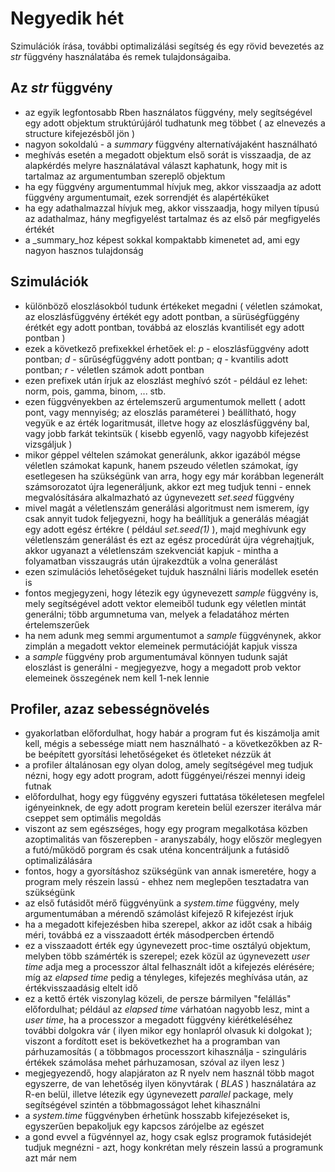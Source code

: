 # Negyedik hét

Szimulációk írása, további optimalizálási segítség és egy rövid bevezetés az _str_ függvény használatába és remek tulajdonságaiba.

## Az _str_ függvény
* az egyik legfontosabb Rben használatos függvény, mely segítségével egy adott objektum struktúrújáról tudhatunk meg többet ( az elnevezés a structure kifejezésből jön )
* nagyon sokoldalú - a _summary_ függvény alternatívájaként használható
* meghívás esetén a megadott objektum első sorát is visszaadja, de az alapkérdés melyre használatával választ kaphatunk, hogy mit is tartalmaz az argumentumban szereplő objektum
* ha egy függvény argumentummal hívjuk meg, akkor visszaadja az adott függvény argumentumait, ezek sorrendjét és alapértéküket
* ha egy adathalmazzal hívjuk meg, akkor visszaadja, hogy milyen típusú az adathalmaz, hány megfigyelést tartalmaz és az első pár megfigyelés értékét
* a _summary_hoz képest sokkal kompaktabb kimenetet ad, ami egy nagyon hasznos tulajdonság

## Szimulációk
* különböző eloszlásokból tudunk értékeket megadni ( véletlen számokat, az eloszlásfüggvény értékét egy adott pontban, a sürüségfüggény érétkét egy adott pontban, továbbá az eloszlás kvantilisét egy adott pontban )
* ezek a következő prefixekkel érhetőek el: _p_ - eloszlásfüggvény adott pontban; _d_ - sűrűségfüggvény adott pontban; _q_ - kvantilis adott pontban; _r_ - véletlen számok adott pontban
* ezen prefixek után írjuk az eloszlást meghívó szót - például ez lehet: norm, pois, gamma, binom, ... stb.
* ezen függvényekben az értelemszerű argumentumok mellett ( adott pont, vagy mennyiség; az eloszlás paraméterei ) beállítható, hogy vegyük e az érték logaritmusát, illetve hogy az eloszlásfüggvény bal, vagy jobb farkát tekintsük ( kisebb egyenlő, vagy nagyobb kifejezést vizsgáljuk )
* mikor géppel véltelen számokat generálunk, akkor igazából mégse véletlen számokat kapunk, hanem pszeudo véletlen számokat, így esetlegesen ha szükségünk van arra, hogy egy már korábban legenerált számsorozatot újra legeneráljunk, akkor ezt meg tudjuk tenni - ennek megvalósítására alkalmazható az úgynevezett _set.seed_ függvény
* mivel magát a véletlenszám generálási algoritmust nem ismerem, így csak annyit tudok feljegyezni, hogy ha beállítjuk a generálás méagját egy adott egész értékre ( például _set.seed(1)_ ), majd meghívunk egy véletlenszám generálást és ezt az egész procedúrát újra végrehajtjuk, akkor ugyanazt a véletlenszám szekvenciát kapjuk - mintha a folyamatban visszaugrás után újrakezdtük a volna generálást
* ezen szimulációs lehetőségeket tujduk használni liáris modellek esetén is
* fontos megjegyzeni, hogy létezik egy úgynevezett _sample_ függvény is, mely segítségével adott vektor elemeiből tudunk egy véletlen mintát generálni; több argumnetuma van, melyek a feladatához mérten értelemszerűek
* ha nem adunk meg semmi argumentumot a _sample_ függvénynek, akkor zimplán a megadott vektor elemeinek permutációját kapjuk vissza
* a _sample_ függvény prob argumentumával könnyen tudunk saját eloszlást is generálni - megjegyezve, hogy a megadott prob vektor elemeinek összegének nem kell 1-nek lennie


## Profiler, azaz sebességnövelés
* gyakorlatban előfordulhat, hogy habár a program fut és kiszámolja amit kell, mégis a sebessége miatt nem használható - a következőkben az R-be beépített gyorsítási lehetőségeket és ötleteket nézzük át
* a profiler általánosan egy olyan dolog, amely segítségével meg tudjuk nézni, hogy egy adott program, adott függényei/részei mennyi ideig futnak
* előfordulhat, hogy egy függvény egyszeri futtatása tökéletesen megfelel igényeinknek, de egy adott program keretein belül ezerszer iterálva már cseppet sem optimális megoldás
* viszont az sem egészséges, hogy egy program megalkotása közben azoptimalitás van főszerepben - aranyszabály, hogy először meglegyen a futó/működő porgram és csak uténa koncentráljunk a futásidő optimalizálására
* fontos, hogy a gyorsításhoz szükségünk van annak ismeretére, hogy a program mely részein lassú - ehhez nem meglepően tesztadatra van szükségünk
* az első futásidőt mérő függvényünk a _system.time_ függvény, mely argumentumában a mérendő számolást kifejező R kifejezést írjuk
* ha a megadott kifejezésben hiba szerepel, akkor az időt csak a hibáig méri, továbbá ez a visszaadott érték másodpercben értendő
* ez a visszaadott érték egy úgynevezett proc-time osztályú objektum, melyben több számérték is szerepel; ezek közül az úgynevezett _user time_ adja meg a processzor által felhasznált időt a kifejezés elérésére; míg az _elapsed time_ pedig a tényleges, kifejezés meghívása után, az értékvisszaadásig eltelt idő
* ez a kettő érték viszonylag közeli, de persze bármilyen "felállás" előfordulhat; például az _elapsed time_ várhatóan nagyobb lesz, mint a _user time_, ha a processzor a megadott függvény kiérétkeléséhez további dolgokra vár ( ilyen mikor egy honlapról olvasuk ki dolgokat ); viszont a fordított eset is bekövetkezhet ha a programban van párhuzamosítás ( a többmagos processzort kihasználja - szinguláris értékek számolása mehet párhuzamosan, szóval az ilyen lesz )
* megjegyezendő, hogy alapjáraton az R nyelv nem használ több magot egyszerre, de van lehetőség ilyen könyvtárak ( _BLAS_ ) használatára az R-en belül, illetve létezik egy úgynevezett _parallel_ package, mely segítségével szintén a többmagosságot lehet kihasználni
* a _system.time_ függvényben érhetünk hosszabb kifejezéseket is, egyszerűen bepakoljuk egy kapcsos zárójelbe az egészet
* a gond evvel a fügvénnyel az, hogy csak eglsz programok futásidejét tudjuk megnézni - azt, hogy konkrétan mely részein lassú a programunk azt már nem
